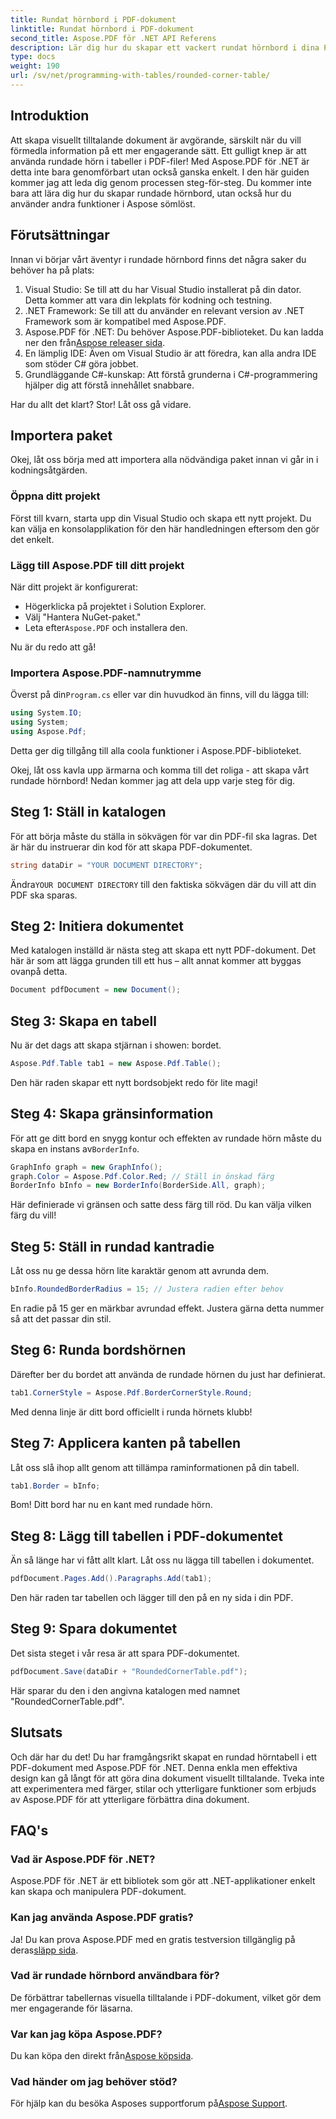 ```yaml
---
title: Rundat hörnbord i PDF-dokument
linktitle: Rundat hörnbord i PDF-dokument
second_title: Aspose.PDF för .NET API Referens
description: Lär dig hur du skapar ett vackert rundat hörnbord i dina PDF-dokument med Aspose.PDF för .NET med denna steg-för-steg-guide.
type: docs
weight: 190
url: /sv/net/programming-with-tables/rounded-corner-table/
---
```

## Introduktion

Att skapa visuellt tilltalande dokument är avgörande, särskilt när du vill förmedla information på ett mer engagerande sätt. Ett gulligt knep är att använda rundade hörn i tabeller i PDF-filer! Med Aspose.PDF för .NET är detta inte bara genomförbart utan också ganska enkelt. I den här guiden kommer jag att leda dig genom processen steg-för-steg. Du kommer inte bara att lära dig hur du skapar rundade hörnbord, utan också hur du använder andra funktioner i Aspose sömlöst.

## Förutsättningar

Innan vi börjar vårt äventyr i rundade hörnbord finns det några saker du behöver ha på plats:

1. Visual Studio: Se till att du har Visual Studio installerat på din dator. Detta kommer att vara din lekplats för kodning och testning.
2. .NET Framework: Se till att du använder en relevant version av .NET Framework som är kompatibel med Aspose.PDF.
3. Aspose.PDF för .NET: Du behöver Aspose.PDF-biblioteket. Du kan ladda ner den från[Aspose releaser sida](https://releases.aspose.com/pdf/net/).
4. En lämplig IDE: Även om Visual Studio är att föredra, kan alla andra IDE som stöder C# göra jobbet.
5. Grundläggande C#-kunskap: Att förstå grunderna i C#-programmering hjälper dig att förstå innehållet snabbare.

Har du allt det klart? Stor! Låt oss gå vidare.

## Importera paket

Okej, låt oss börja med att importera alla nödvändiga paket innan vi går in i kodningsåtgärden. 

### Öppna ditt projekt

Först till kvarn, starta upp din Visual Studio och skapa ett nytt projekt. Du kan välja en konsolapplikation för den här handledningen eftersom den gör det enkelt.

### Lägg till Aspose.PDF till ditt projekt

När ditt projekt är konfigurerat:
- Högerklicka på projektet i Solution Explorer.
- Välj "Hantera NuGet-paket."
-  Leta efter`Aspose.PDF` och installera den.

Nu är du redo att gå!

### Importera Aspose.PDF-namnutrymme

 Överst på din`Program.cs` eller var din huvudkod än finns, vill du lägga till:

```csharp
using System.IO;
using System;
using Aspose.Pdf;
```

Detta ger dig tillgång till alla coola funktioner i Aspose.PDF-biblioteket.

Okej, låt oss kavla upp ärmarna och komma till det roliga - att skapa vårt rundade hörnbord! Nedan kommer jag att dela upp varje steg för dig.

## Steg 1: Ställ in katalogen

För att börja måste du ställa in sökvägen för var din PDF-fil ska lagras. Det är här du instruerar din kod för att skapa PDF-dokumentet.

```csharp
string dataDir = "YOUR DOCUMENT DIRECTORY";
```

 Ändra`YOUR DOCUMENT DIRECTORY` till den faktiska sökvägen där du vill att din PDF ska sparas. 

## Steg 2: Initiera dokumentet

Med katalogen inställd är nästa steg att skapa ett nytt PDF-dokument. Det här är som att lägga grunden till ett hus – allt annat kommer att byggas ovanpå detta.

```csharp
Document pdfDocument = new Document();
```

## Steg 3: Skapa en tabell

Nu är det dags att skapa stjärnan i showen: bordet.

```csharp
Aspose.Pdf.Table tab1 = new Aspose.Pdf.Table();
```

Den här raden skapar ett nytt bordsobjekt redo för lite magi!

## Steg 4: Skapa gränsinformation

 För att ge ditt bord en snygg kontur och effekten av rundade hörn måste du skapa en instans av`BorderInfo`.

```csharp
GraphInfo graph = new GraphInfo();
graph.Color = Aspose.Pdf.Color.Red; // Ställ in önskad färg
BorderInfo bInfo = new BorderInfo(BorderSide.All, graph);
```

Här definierade vi gränsen och satte dess färg till röd. Du kan välja vilken färg du vill!

## Steg 5: Ställ in rundad kantradie

Låt oss nu ge dessa hörn lite karaktär genom att avrunda dem.

```csharp
bInfo.RoundedBorderRadius = 15; // Justera radien efter behov
```

En radie på 15 ger en märkbar avrundad effekt. Justera gärna detta nummer så att det passar din stil.

## Steg 6: Runda bordshörnen

Därefter ber du bordet att använda de rundade hörnen du just har definierat.

```csharp
tab1.CornerStyle = Aspose.Pdf.BorderCornerStyle.Round;
```

Med denna linje är ditt bord officiellt i runda hörnets klubb!

## Steg 7: Applicera kanten på tabellen

Låt oss slå ihop allt genom att tillämpa raminformationen på din tabell.

```csharp
tab1.Border = bInfo;
```

Bom! Ditt bord har nu en kant med rundade hörn.

## Steg 8: Lägg till tabellen i PDF-dokumentet

Än så länge har vi fått allt klart. Låt oss nu lägga till tabellen i dokumentet.

```csharp
pdfDocument.Pages.Add().Paragraphs.Add(tab1);
```

Den här raden tar tabellen och lägger till den på en ny sida i din PDF. 

## Steg 9: Spara dokumentet

Det sista steget i vår resa är att spara PDF-dokumentet. 

```csharp
pdfDocument.Save(dataDir + "RoundedCornerTable.pdf");
```

Här sparar du den i den angivna katalogen med namnet "RoundedCornerTable.pdf".

## Slutsats

Och där har du det! Du har framgångsrikt skapat en rundad hörntabell i ett PDF-dokument med Aspose.PDF för .NET. Denna enkla men effektiva design kan gå långt för att göra dina dokument visuellt tilltalande. Tveka inte att experimentera med färger, stilar och ytterligare funktioner som erbjuds av Aspose.PDF för att ytterligare förbättra dina dokument.

## FAQ's

### Vad är Aspose.PDF för .NET?
Aspose.PDF för .NET är ett bibliotek som gör att .NET-applikationer enkelt kan skapa och manipulera PDF-dokument.

### Kan jag använda Aspose.PDF gratis?
 Ja! Du kan prova Aspose.PDF med en gratis testversion tillgänglig på deras[släpp sida](https://releases.aspose.com/).

### Vad är rundade hörnbord användbara för?
De förbättrar tabellernas visuella tilltalande i PDF-dokument, vilket gör dem mer engagerande för läsarna.

### Var kan jag köpa Aspose.PDF?
 Du kan köpa den direkt från[Aspose köpsida](https://purchase.aspose.com/buy).

### Vad händer om jag behöver stöd?
 För hjälp kan du besöka Asposes supportforum på[Aspose Support](https://forum.aspose.com/c/pdf/10).